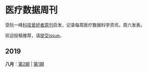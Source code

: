 # 医疗数据周刊
受阮一峰[科技爱好者周刊](https://github.com/ruanyf/weekly)启发，记录每周医疗数据科学资讯，周六发表。

欢迎投稿推荐，请[提交issue]()。

## 2019
**八月**：[第2期](docs/issue-2.md) | [第1期](docs/issue-1.md) 